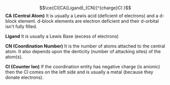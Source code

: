 $$\ce{CI[CA(Ligand)_{CN}]^{charge}CI }$$
**CA (Central Atom)**
It is usually a Lewis acid (deficient of electrons) and a d-block element.
d-block elements are electron deficient and their d-orbital isn't fully filled.

**Ligand**
It is usually a Lewis Base (excess of electrons)

**CN (Coordination Number)**
It is the number of atoms attached to the central atom. It also depends upon the denticity (number of attacking sites) of the atom(s).

**CI (Counter Ion)**
If the coordination entity has negative charge (is anionic) then the CI comes on the left side and is usually a metal (because they donate electrons).